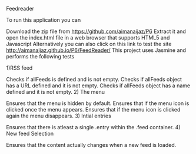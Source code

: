 Feedreader

To run this application you can

Download the zip file from https://github.com/aimanaijaz/P6
Extract it and open the index.html file in a web browser that supports HTML5 and Javascript
Alternatively you can also click on this link to test the site http://aimanaijaz.github.io/P6/FeedReader/
This project uses Jasmine and performs the following tests

1)RSS feed

Checks if allFeeds is defined and is not empty.
Checks if allFeeds object has a URL defined and it is not empty.
Checks if allFeeds object has a name defined and it is not empty.
2) The menu

Ensures that the menu is hidden by default.
Ensures that if the menu icon is clicked once the menu appears.
Ensures that if the menu icon is clicked again the menu disappears.
3) Intial entries

Ensures that there is atleast a single .entry within the .feed container.
4) New feed Selection

Ensures that the content actually changes when a new feed is loaded.
